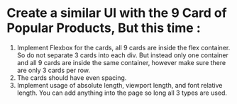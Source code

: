 # Create a similar UI with the 9 Card of Popular Products, But this time : 
1. Implement Flexbox for the cards, all 9 cards are inside the flex container. So do not separate 3 cards into each div. But instead only one container and all 9 cards are inside the same container, however make sure there are only 3 cards per row.
2. The cards should have even spacing.
3. Implement usage of absolute length, viewport length, and font relative length. You can add anything into the page so long all 3 types are used.